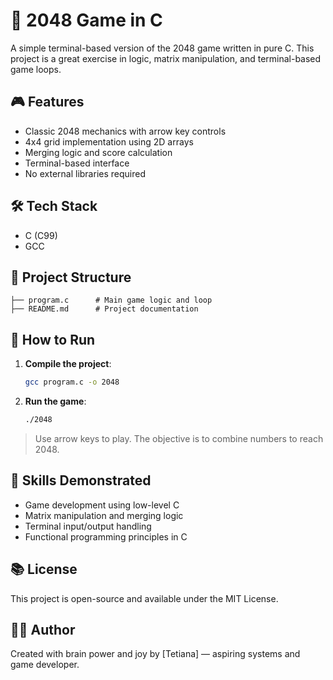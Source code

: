# 🔢 2048 Game in C

A simple terminal-based version of the 2048 game written in pure C. This project is a great exercise in logic, matrix manipulation, and terminal-based game loops.

## 🎮 Features

- Classic 2048 mechanics with arrow key controls
- 4x4 grid implementation using 2D arrays
- Merging logic and score calculation
- Terminal-based interface
- No external libraries required

## 🛠️ Tech Stack

- C (C99)
- GCC

## 📁 Project Structure

```
├── program.c      # Main game logic and loop
├── README.md      # Project documentation
```

## 🚀 How to Run

1. **Compile the project**:
   ```bash
   gcc program.c -o 2048
   ```

2. **Run the game**:
   ```bash
   ./2048
   ```

> Use arrow keys to play. The objective is to combine numbers to reach 2048.

## 🎯 Skills Demonstrated

- Game development using low-level C
- Matrix manipulation and merging logic
- Terminal input/output handling
- Functional programming principles in C


## 📚 License

This project is open-source and available under the MIT License.

## 👨‍💻 Author

Created with brain power and joy by [Tetiana] — aspiring systems and game developer.
